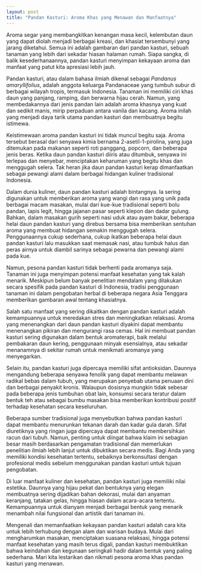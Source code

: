 ```yaml
---
layout: post
title: "Pandan Kasturi: Aroma Khas yang Menawan dan Manfaatnya"
---
```


Aroma segar yang membangkitkan kenangan masa kecil, kelembutan daun yang dapat diolah menjadi berbagai kreasi, dan khasiat tersembunyi yang jarang diketahui. Semua ini adalah gambaran dari pandan kasturi, sebuah tanaman yang lebih dari sekadar hiasan halaman rumah. Siapa sangka, di balik kesederhanaannya, pandan kasturi menyimpan kekayaan aroma dan manfaat yang patut kita apresiasi lebih jauh.

Pandan kasturi, atau dalam bahasa ilmiah dikenal sebagai *Pandanus amaryllifolius*, adalah anggota keluarga Pandanaceae yang tumbuh subur di berbagai wilayah tropis, termasuk Indonesia. Tanaman ini memiliki ciri khas daun yang panjang, ramping, dan berwarna hijau cerah. Namun, yang membedakannya dari jenis pandan lain adalah aroma khasnya yang kuat dan sedikit manis, mirip perpaduan antara vanila dan kacang. Aroma inilah yang menjadi daya tarik utama pandan kasturi dan membuatnya begitu istimewa.

Keistimewaan aroma pandan kasturi ini tidak muncul begitu saja. Aroma tersebut berasal dari senyawa kimia bernama 2-asetil-1-pirolina, yang juga ditemukan pada makanan seperti roti panggang, popcorn, dan beberapa jenis beras. Ketika daun pandan kasturi diiris atau ditumbuk, senyawa ini terlepas dan menyebar, menciptakan keharuman yang begitu khas dan menggugah selera. Tak heran jika daun pandan kasturi kerap dimanfaatkan sebagai pewangi alami dalam berbagai hidangan kuliner tradisional Indonesia.

Dalam dunia kuliner, daun pandan kasturi adalah bintangnya. Ia sering digunakan untuk memberikan aroma yang wangi dan rasa yang unik pada berbagai macam masakan, mulai dari kue-kue tradisional seperti bolu pandan, lapis legit, hingga jajanan pasar seperti klepon dan dadar gulung. Bahkan, dalam masakan gurih seperti nasi uduk atau ayam bakar, beberapa helai daun pandan kasturi yang direbus bersama bisa memberikan sentuhan aroma yang membuat hidangan semakin menggugah selera. Penggunaannya cukup sederhana, cukup ikatkan beberapa helai daun pandan kasturi lalu masukkan saat memasak nasi, atau tumbuk halus dan peras airnya untuk diambil sarinya sebagai pewarna dan pewangi alami pada kue.

Namun, pesona pandan kasturi tidak berhenti pada aromanya saja. Tanaman ini juga menyimpan potensi manfaat kesehatan yang tak kalah menarik. Meskipun belum banyak penelitian mendalam yang dilakukan secara spesifik pada pandan kasturi di Indonesia, tradisi penggunaan tanaman ini dalam pengobatan herbal di beberapa negara Asia Tenggara memberikan gambaran awal tentang khasiatnya.

Salah satu manfaat yang sering dikaitkan dengan pandan kasturi adalah kemampuannya untuk meredakan stres dan meningkatkan relaksasi. Aroma yang menenangkan dari daun pandan kasturi diyakini dapat membantu menenangkan pikiran dan mengurangi rasa cemas. Hal ini membuat pandan kasturi sering digunakan dalam bentuk aromaterapi, baik melalui pembakaran daun kering, penggunaan minyak esensialnya, atau sekadar menanamnya di sekitar rumah untuk menikmati aromanya yang menyegarkan.

Selain itu, pandan kasturi juga dipercaya memiliki sifat antioksidan. Daunnya mengandung beberapa senyawa fenolik yang dapat membantu melawan radikal bebas dalam tubuh, yang merupakan penyebab utama penuaan dini dan berbagai penyakit kronis. Walaupun dosisnya mungkin tidak sebesar pada beberapa jenis tumbuhan obat lain, konsumsi secara teratur dalam bentuk teh atau sebagai bumbu masakan bisa memberikan kontribusi positif terhadap kesehatan secara keseluruhan.

Beberapa sumber tradisional juga menyebutkan bahwa pandan kasturi dapat membantu menurunkan tekanan darah dan kadar gula darah. Sifat diuretiknya yang ringan juga dipercaya dapat membantu membersihkan racun dari tubuh. Namun, penting untuk diingat bahwa klaim ini sebagian besar masih berdasarkan pengamatan tradisional dan memerlukan penelitian ilmiah lebih lanjut untuk dibuktikan secara medis. Bagi Anda yang memiliki kondisi kesehatan tertentu, sebaiknya berkonsultasi dengan profesional medis sebelum menggunakan pandan kasturi untuk tujuan pengobatan.

Di luar manfaat kuliner dan kesehatan, pandan kasturi juga memiliki nilai estetika. Daunnya yang hijau pekat dan bentuknya yang elegan membuatnya sering dijadikan bahan dekorasi, mulai dari anyaman keranjang, tatakan gelas, hingga hiasan dalam acara-acara tertentu. Kemampuannya untuk dianyam menjadi berbagai bentuk yang menarik menambah nilai fungsional dan artistik dari tanaman ini.

Mengenali dan memanfaatkan kekayaan pandan kasturi adalah cara kita untuk lebih terhubung dengan alam dan warisan budaya. Mulai dari mengharumkan masakan, menciptakan suasana relaksasi, hingga potensi manfaat kesehatan yang masih terus digali, pandan kasturi membuktikan bahwa keindahan dan kegunaan seringkali hadir dalam bentuk yang paling sederhana. Mari kita lestarikan dan nikmati pesona aroma khas pandan kasturi yang menawan.
